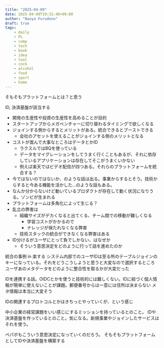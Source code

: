 ```yaml
---
title: "2025-04-09"
date: 2025-04-09T19:31:40+09:00
author: "Naoya Furudono"
draft: true
tags:
    - daily
    - PL
    - comp
    - tech
    - book
    - idea
    - tool
    - cock
    - alcohol
    - food
    - sport
    - home
---
```


そもそもプラットフォームとは？と思う

ID, 決済基盤が該当する

- 開発の生産性や投資の生産性を高めることが目的
- スタートアップからメガベンチャーに切り替わるタイミングで欲しくなる
- ジョインする側からするとメリットがある。統合できるとブーストできる
  - 会社のアセットを使えることがジョインする側のメリットとなる
- コストが嵩んで大事なところはデータとかID
  - ラクスルではBQを使っている
  - データをマイグレーションをしてうまく行くこともあるが、それに依存しているアプリケーションは存在してそこがうまくいかない
  - 例えば楽天ではビデオ配信が四つある。それらのプラットフォームを統合する？
- 今ではないのではないか、のような話は出る。事業からするとそう。技術からすると今ある機能を活かした...のような話もある。
- なんか分からないけど動いているプロダクトが存在して動く状況になりうる。ゾンビが生まれる
- プラットフォームは多角化によって生じる？
- 乱立の弊害は
  - 組織サイズがデカくなると出てくる、チーム間での移動が難しくなる
    - 学習コストがかかるので
    - ナレッジが保たれなくなる弊害
  - 技術スタックの統合ができなくなる弊害はある
- ID分けるがユーザにとって負でしかない、はなぜか
  - そういう意思決定をどのように行って話を進めたのか
  
統合の事例 in 楽する
システム内部でのユーザIDは至る所のテーブルジョインのキーになっている。それをどうこうしようと思うと大変なので選択するところ
ユーザあのメタデータをどのように整合性を取るかが大変だった

IDを連携する話。OIDCとかを使うと技術的には難しくない。IDに紐づく個人情報が簡単に使えないことが課題。郵便番号からは一意には住所は決まらない
メタ情報は本当に大変そう

IDの関連するプロトコルとかはきちっとやっていくが、という感じ

中小企業の経営課題をいい感じにするミッションを持っているとのこと。
IDや決済基盤を作っているとのこと。気になる。新規事業やジョインしたサービスはそれを使う。

ペパボもこういう意思決定になっていくのだろう。
そもそもプラットフォームとしてIDや決済基盤を構築する
